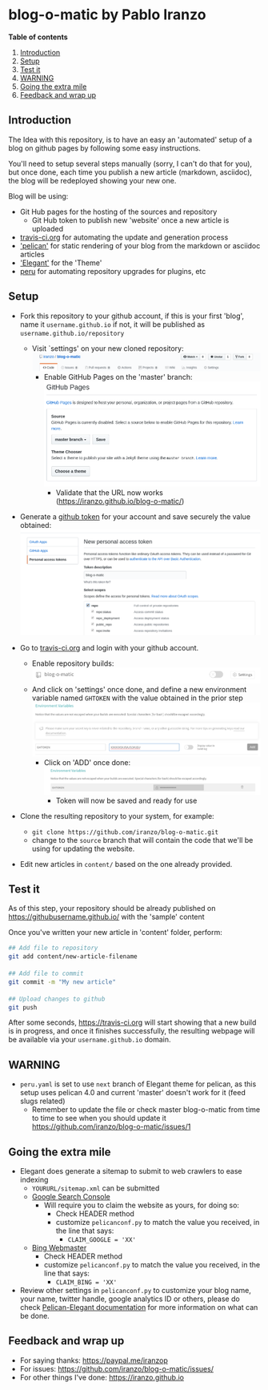 # blog-o-matic by Pablo Iranzo

**Table of contents**
<!-- TOC depthFrom:2 insertAnchor:false orderedList:true updateOnSave:true -->

1. [Introduction](#introduction)
2. [Setup](#setup)
3. [Test it](#test-it)
4. [WARNING](#warning)
5. [Going the extra mile](#going-the-extra-mile)
6. [Feedback and wrap up](#feedback-and-wrap-up)

<!-- /TOC -->

## Introduction

The Idea with this repository, is to have an easy an 'automated' setup of a blog on github pages by following some easy instructions.

You'll need to setup several steps manually (sorry, I can't do that for you), but once done, each time you publish a new article (markdown, asciidoc), the blog will be redeployed showing your new one.

Blog will be using:

- Git Hub pages for the hosting of the sources and repository
  - Git Hub token to publish new 'website' once a new article is uploaded
- [travis-ci.org](https://travis-ci.org) for automating the update and generation process
- ['pelican'](https://blog.getpelican.com/) for static rendering of your blog from the markdown or asciidoc articles
- ['Elegant'](https://github.com/Pelican-Elegant/elegant) for the 'Theme'
- [peru](https://github.com/buildinspace/peru) for automating repository upgrades for plugins, etc

## Setup

- Fork this repository to your github account, if this is your first 'blog', name it `username.github.io` if not, it will be published as `username.github.io/repository`
  - Visit `settings' on your new cloned repository:
    ![repository settings](2019-01-09-11-35-52.png)
    - Enable GitHub Pages on the 'master' branch:
        ![gh pages enabled](2019-01-09-11-36-48.png)
      - Validate that the URL now works (<https://iranzo.github.io/blog-o-matic/>)
- Generate a [github token](https://github.com/settings/tokens/new) for your account and save securely the value obtained:
  ![Generate token](2019-01-09-11-33-12.png)
- Go to [travis-ci.org](https://travis-ci.org/) and login with your github account.
  - Enable repository builds:
      ![Enable travis repository builds](2019-01-09-11-31-13.png)
  - And click on 'settings' once done, and define a new environment variable named `GHTOKEN` with the value obtained in the prior step
      ![Define environment variable](2019-01-09-11-32-18.png)
    - Click on 'ADD' once done:
        ![Add TOKEN value](2019-01-09-11-33-46.png)
      - Token will now be saved and ready for use
- Clone the resulting repository to your system, for example:
  - `git clone https://github.com/iranzo/blog-o-matic.git`
  - change to the `source` branch that will contain the code that we'll be using for updating the website.

- Edit new articles in `content/` based on the one already provided.

## Test it

As of this step, your repository should be already published on <https://githubusername.github.io/> with the 'sample' content

Once you've written your new article in 'content' folder, perform:

~~~sh
## Add file to repository
git add content/new-article-filename

## Add file to commit
git commit -m "My new article"

## Upload changes to github
git push
~~~

After some seconds, <https://travis-ci.org> will start showing that a new build is in progress, and once it finishes successfully, the resulting webpage will be available via your `username.github.io` domain.

## WARNING

- `peru.yaml` is set to use `next` branch of Elegant theme for pelican, as this setup uses pelican 4.0 and current 'master' doesn't work for it (feed slugs related)
  - Remember to update the file or check master blog-o-matic from time to time to see when you should update it <https://github.com/iranzo/blog-o-matic/issues/1>

## Going the extra mile

- Elegant does generate a sitemap to submit to web crawlers to ease indexing
  - `YOURURL/sitemap.xml` can be submitted
  - [Google Search Console](https://search.google.com/search-console/)
    - Will require you to claim the website as yours, for doing so:
      - Check HEADER method
      - customize `pelicanconf.py` to match the value you received, in the line that says:
        - `CLAIM_GOOGLE = 'XX'`
  - [Bing Webmaster](https://www.bing.com/webmaster/)
      - Check HEADER method
      - customize `pelicanconf.py` to match the value you received, in the line that says:
        - `CLAIM_BING = 'XX'`
- Review other settings in `pelicanconf.py` to customize your blog name, your name, twitter handle, google analytics ID or others, please do check [Pelican-Elegant documentation](https://pelican-elegant.github.io) for more information on what can be done.

## Feedback and wrap up

- For saying thanks: <https://paypal.me/iranzop>
- For issues: <https://github.com/iranzo/blog-o-matic/issues/>
- For other things I've done: <https://iranzo.github.io>
